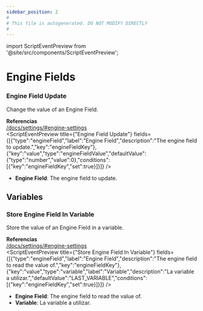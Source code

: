 ```yaml
---
sidebar_position: 2
#
# This file is autogenerated. DO NOT MODIFY DIRECTLY
#
---
```


import ScriptEventPreview from '@site/src/components/ScriptEventPreview';

# Engine Fields

### Engine Field Update
Change the value of an Engine Field.

**Referencias**  
[/docs/settings/#engine-settings](/docs/settings/#engine-settings)  
<ScriptEventPreview title={"Engine Field Update"} fields={[{"type":"engineField","label":"Engine Field","description":"The engine field to update.","key":"engineFieldKey"},{"key":"value","type":"engineFieldValue","defaultValue":{"type":"number","value":0},"conditions":[{"key":"engineFieldKey","set":true}]}]} />

- **Engine Field**: The engine field to update.  

## Variables
### Store Engine Field In Variable
Store the value of an Engine Field in a variable.

**Referencias**  
[/docs/settings/#engine-settings](/docs/settings/#engine-settings)  
<ScriptEventPreview title={"Store Engine Field In Variable"} fields={[{"type":"engineField","label":"Engine Field","description":"The engine field to read the value of.","key":"engineFieldKey"},{"key":"value","type":"variable","label":"Variable","description":"La variable a utilizar.","defaultValue":"LAST_VARIABLE","conditions":[{"key":"engineFieldKey","set":true}]}]} />

- **Engine Field**: The engine field to read the value of.  
- **Variable**: La variable a utilizar.  

